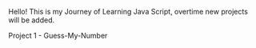 Hello! This is my Journey of Learning Java Script, overtime new projects will be added.

Project 1 - Guess-My-Number


